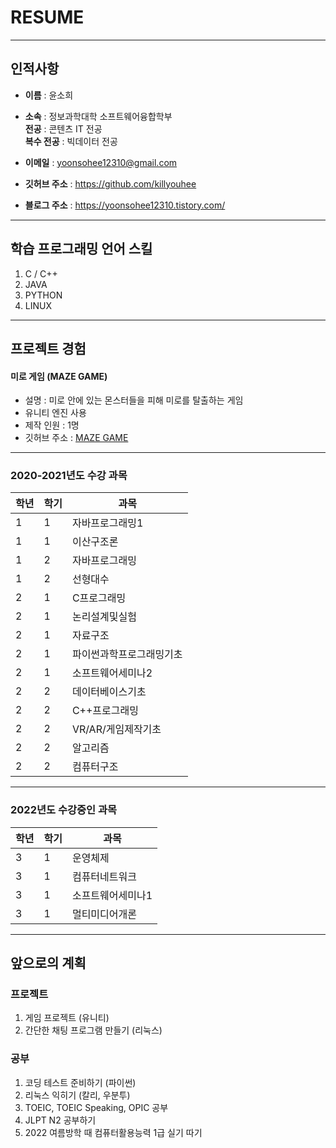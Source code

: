 # RESUME
---
## 인적사항

* **이름** : 윤소희 

* **소속** : 정보과학대학 소프트웨어융합학부  
  **전공** : 콘텐츠 IT 전공  
  **복수 전공** : 빅데이터 전공  
 
* **이메일** : yoonsohee12310@gmail.com 

* **깃허브 주소** : https://github.com/killyouhee 

*  **블로그 주소** : https://yoonsohee12310.tistory.com/ 


------------------------------------------------


## 학습 프로그래밍 언어 스킬  
1. C / C++
2. JAVA
3. PYTHON
4. LINUX 


--------------------------------------------------


## 프로젝트 경험

#### 미로 게임 (MAZE GAME) 
  * 설명 : 미로 안에 있는 몬스터들을 피해 미로를 탈출하는 게임
  * 유니티 엔진 사용
  * 제작 인원 : 1명
  * 깃허브 주소 : [MAZE GAME](https://github.com/killyouhee/Maze-Game) 



-------------------------------------------------
### 2020-2021년도 수강 과목 

|학년|학기|과목| 
|---|---|---|
|1|1|자바프로그래밍1| 
|1|1|이산구조론|
|1|2|자바프로그래밍|
|1|2|선형대수|
|2|1|C프로그래밍| 
|2|1|논리설계및실험|
|2|1|자료구조|
|2|1|파이썬과학프로그래밍기초|
|2|1|소프트웨어세미나2|
|2|2|데이터베이스기초|
|2|2|C++프로그래밍|
|2|2|VR/AR/게임제작기초|
|2|2|알고리즘|
|2|2|컴퓨터구조| 

-------------------

### 2022년도 수강중인 과목
|학년|학기|과목|
|---|---|---|
|3|1|운영체제|
|3|1|컴퓨터네트워크|
|3|1|소프트웨어세미나1|
|3|1|멀티미디어개론| 

---------------------------

## 앞으로의 계획

### 프로젝트
 1. 게임 프로젝트 (유니티) 
 2. 간단한 채팅 프로그램 만들기 (리눅스) 

### 공부
 1. 코딩 테스트 준비하기 (파이썬) 
 2. 리눅스 익히기 (칼리, 우분투) 
 3. TOEIC, TOEIC Speaking, OPIC 공부 
 4. JLPT N2 공부하기 
 5. 2022 여름방학 때 컴퓨터활용능력 1급 실기 따기 


